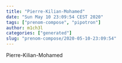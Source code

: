 ```yaml
---
title: "Pierre-Kilian-Mohamed"
date: "Sun May 10 23:09:54 CEST 2020"
tags: ["prenom-compose", "pipotron"]
author: m1ch3l
categories: ["generated"]
slug: "prenom-compose/2020-05-10-23:09:54"
---
```


Pierre-Kilian-Mohamed
